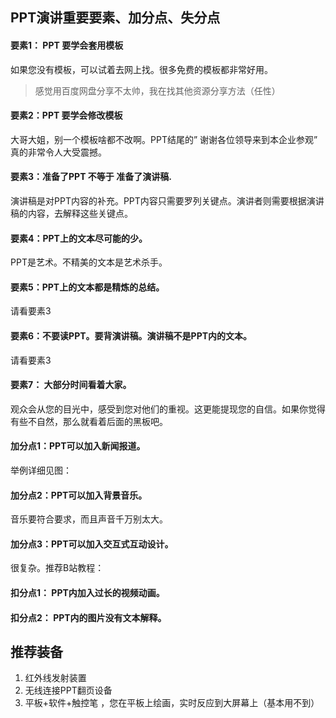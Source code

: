 ## PPT演讲重要要素、加分点、失分点



#### 要素1： PPT 要学会套用模板

如果您没有模板，可以试着去网上找。很多免费的模板都非常好用。

>  感觉用百度网盘分享不太帅，我在找其他资源分享方法（任性）

#### 要素2：PPT 要学会修改模板

大哥大姐，别一个模板啥都不改啊。PPT结尾的” 谢谢各位领导来到本企业参观” 真的非常令人大受震撼。

#### 要素3：准备了PPT 不等于 准备了演讲稿.

演讲稿是对PPT内容的补充。PPT内容只需要罗列关键点。演讲者则需要根据演讲稿的内容，去解释这些关键点。

#### 要素4：PPT上的文本尽可能的少。

PPT是艺术。不精美的文本是艺术杀手。

#### 要素5：PPT上的文本都是精炼的总结。

请看要素3

#### 要素6：不要读PPT。要背演讲稿。演讲稿不是PPT内的文本。

请看要素3

#### 要素7： 大部分时间看着大家。

观众会从您的目光中，感受到您对他们的重视。这更能提现您的自信。如果你觉得有些不自然，那么就看着后面的黑板吧。



#### 加分点1：PPT可以加入新闻报道。

举例详细见图：





#### 加分点2：PPT可以加入背景音乐。

音乐要符合要求，而且声音千万别太大。

#### 加分点3：PPT可以加入交互式互动设计。

很复杂。推荐B站教程：

#### 扣分点1： PPT内加入过长的视频动画。



#### 扣分点2： PPT内的图片没有文本解释。





## 推荐装备

1. 红外线发射装置
2. 无线连接PPT翻页设备
3. 平板+软件+触控笔 ，您在平板上绘画，实时反应到大屏幕上（基本用不到）



